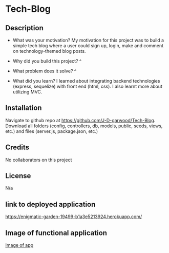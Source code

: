 # Tech-Blog

## Description
- What was your motivation?
My motivation for this project was to build a simple tech blog where a user could sign up, login, make and comment on technology-themed blog posts.

- Why did you build this project? 
^

- What problem does it solve?
^

- What did you learn?
I learned about integrating backend technologies (express, sequelize) with front end (html, css). I also learnt more about utilizing MVC.

## Installation

Navigate to github repo at https://github.com/J-D-garwood/Tech-Blog. Download all folders (config, controllers, db, models, public, seeds, views, etc.) and files (server.js, package.json, etc.)

## Credits

No collaborators on this project

## License

N/a

## link to deployed application

https://enigmatic-garden-19499-b1a3e5213924.herokuapp.com/

## Image of functional application

[Image of app](./public/images/image_of_deployed.png)
